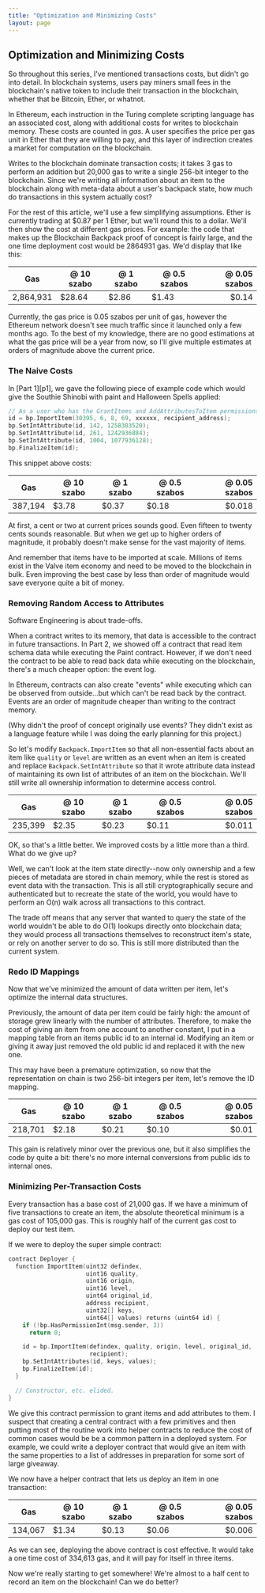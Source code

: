 ```yaml
---
title: "Optimization and Minimizing Costs"
layout: page
---
```


Optimization and Minimizing Costs
---------------------------------

So throughout this series, I've mentioned transactions costs, but didn't go into detail. In blockchain systems, users pay miners small fees in the blockchain's native token to include their transaction in the blockchain, whether that be Bitcoin, Ether, or whatnot.

In Ethereum, each instruction in the Turing complete scripting language has an associated cost, along with additional costs for writes to blockchain memory. These costs are counted in _gas_. A user specifies the price per gas unit in Ether that they are willing to pay, and this layer of indirection creates a market for computation on the blockchain.

Writes to the blockchain dominate transaction costs; it takes 3 gas to perform an addition but 20,000 gas to write a single 256-bit integer to the blockchain. Since we're writing all information about an item to the blockchain along with meta-data about a user's backpack state, how much do transactions in this system actually cost?

For the rest of this article, we'll use a few simplifying assumptions. Ether is currently trading at $0.87 per 1 Ether, but we'll round this to a dollar. We'll then show the cost at different gas prices. For example: the code that makes up the Blockchain Backpack proof of concept is fairly large, and the one time deployment cost would be 2864931 gas. We'd display that like this:

| Gas       | @ 10 szabo | @ 1 szabo | @ 0.5 szabos |  @ 0.05 szabos |
|-----------|------------|-----------|--------------|---------------:|
| 2,864,931 |     $28.64 |     $2.86 |        $1.43 |          $0.14 |

Currently, the gas price is 0.05 szabos per unit of gas, however the Ethereum network doesn't see much traffic since it launched only a few months ago. To the best of my knowledge, there are no good estimations at what the gas price will be a year from now, so I'll give multiple estimates at orders of magnitude above the current price.

### The Naive Costs

In [Part 1][p1], we gave the following piece of example code which would give the Southie Shinobi with paint and Halloween Spells applied:

```cpp
// As a user who has the GrantItems and AddAttributesToItem permissions.
id = bp.ImportItem(30395, 6, 8, 69, xxxxxx, recipient_address);
bp.SetIntAttribute(id, 142, 1258303520);
bp.SetIntAttribute(id, 261, 1242936884);
bp.SetIntAttribute(id, 1004, 1077936128);
bp.FinalizeItem(id);
```

This snippet above costs:

| Gas     | @ 10 szabo | @ 1 szabo | @ 0.5 szabos |  @ 0.05 szabos |
|---------|------------|-----------|--------------|---------------:|
| 387,194 |      $3.78 |     $0.37 |        $0.18 |         $0.018 |

At first, a cent or two at current prices sounds good. Even fifteen to twenty cents sounds reasonable. But when we get up to higher orders of magnitude, it probably doesn't make sense for the vast majority of items.

And remember that items have to be imported at scale. Millions of items exist in the Valve item economy and need to be moved to the blockchain in bulk. Even improving the best case by less than order of magnitude would save everyone quite a bit of money.

### Removing Random Access to Attributes

Software Engineering is about trade-offs.

When a contract writes to its memory, that data is accessible to the contract in future transactions. In Part 2, we showed off a contract that read item schema data while executing the Paint contract. However, if we don't need the contract to be able to read back data while executing on the blockchain, there's a much cheaper option: the event log.

In Ethereum, contracts can also create "events" while executing which can be observed from outside...but which can't be read back by the contract. Events are an order of magnitude cheaper than writing to the contract memory.

(Why didn't the proof of concept originally use events? They didn't exist as a language feature while I was doing the early planning for this project.)

So let's modify `Backpack.ImportItem` so that all non-essential facts about an item like `quality` or `level` are written as an event when an item is created and replace `Backpack.SetIntAttribute` so that it wrote attribute data instead of maintaining its own list of attributes of an item on the blockchain. We'll still write all ownership information to determine access control. 

| Gas     | @ 10 szabo | @ 1 szabo | @ 0.5 szabos |  @ 0.05 szabos |
|---------|------------|-----------|--------------|---------------:|
| 235,399 |      $2.35 |     $0.23 |        $0.11 |         $0.011 |

OK, so that's a little better. We improved costs by a little more than a third. What do we give up?

Well, we can't look at the item state directly--now only ownership and a few pieces of metadata are stored in chain memory, while the rest is stored as event data with the transaction. This is all still cryptographically secure and authenticated but to recreate the state of the world, you would have to perform an O(n) walk across all transactions to this contract.

The trade off means that any server that wanted to query the state of the world wouldn't be able to do O(1) lookups directly onto blockchain data; they would process all transactions themselves to reconstruct item's state, or rely on another server to do so. This is still more distributed than the current system.

### Redo ID Mappings

Now that we've minimized the amount of data written per item, let's optimize the internal data structures.

Previously, the amount of data per item could be fairly high: the amount of storage grew linearly with the number of attributes. Therefore, to make the cost of giving an item from one account to another constant, I put in a mapping table from an items public id to an internal id. Modifying an item or giving it away just removed the old public id and replaced it with the new one.

This may have been a premature optimization, so now that the representation on chain is two 256-bit integers per item, let's remove the ID mapping.

| Gas     | @ 10 szabo | @ 1 szabo | @ 0.5 szabos | @ 0.05 szabos |
|---------|------------|-----------|--------------|--------------:|
| 218,701 |      $2.18 |     $0.21 |        $0.10 |         $0.01 |

This gain is relatively minor over the previous one, but it also simplifies the code by quite a bit: there's no more internal conversions from public ids to internal ones.

### Minimizing Per-Transaction Costs

Every transaction has a base cost of 21,000 gas. If we have a minimum of five transactions to create an item, the absolute theoretical minimum is a gas cost of 105,000 gas. This is roughly half of the current gas cost to deploy our test item.

If we were to deploy the super simple contract:

```cpp
contract Deployer {
  function ImportItem(uint32 defindex,
                      uint16 quality,
                      uint16 origin,
                      uint16 level,
                      uint64 original_id,
                      address recipient,
                      uint32[] keys,
                      uint64[] values) returns (uint64 id) {
    if (!bp.HasPermissionInt(msg.sender, 3))
      return 0;

    id = bp.ImportItem(defindex, quality, origin, level, original_id,
                       recipient);
    bp.SetIntAttributes(id, keys, values);
    bp.FinalizeItem(id);
  }

  // Constructor, etc. elided.
}
```

We give this contract permission to grant items and add attributes to them. I suspect that creating a central contract with a few primitives and then putting most of the routine work into helper contracts to reduce the cost of common cases would be be a common pattern in a deployed system. For example, we could write a deployer contract that would give an item with the same properties to a list of addresses in preparation for some sort of large giveaway.

We now have a helper contract that lets us deploy an item in one transaction:

| Gas     | @ 10 szabo | @ 1 szabo | @ 0.5 szabos |  @ 0.05 szabos |
|---------|------------|-----------|--------------|---------------:|
| 134,067 |      $1.34 |     $0.13 |        $0.06 |         $0.006 |

As we can see, deploying the above contract is cost effective. It would take a one time cost of 334,613 gas, and it will pay for itself in three items.

Now we're really starting to get somewhere! We're almost to a half cent to record an item on the blockchain! Can we do better?
